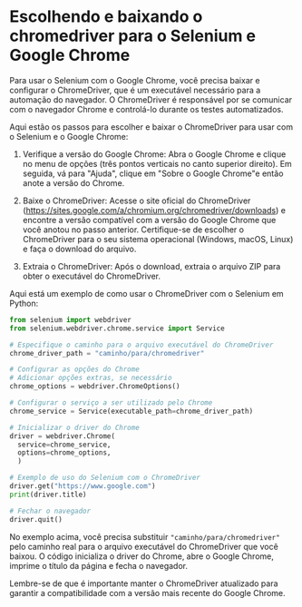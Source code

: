# Escolhendo e baixando o chromedriver para o Selenium e Google Chrome

Para usar o Selenium com o Google Chrome, você precisa baixar e configurar o ChromeDriver, que é um executável necessário para a automação do navegador. O ChromeDriver é responsável por se comunicar com o navegador Chrome e controlá-lo durante os testes automatizados.

Aqui estão os passos para escolher e baixar o ChromeDriver para usar com o Selenium e o Google Chrome:

1. Verifique a versão do Google Chrome: Abra o Google Chrome e clique no menu de opções (três pontos verticais no canto superior direito). Em seguida, vá para "Ajuda", clique em "Sobre o Google Chrome"e então anote a versão do Chrome.

2. Baixe o ChromeDriver: Acesse o site oficial do ChromeDriver (https://sites.google.com/a/chromium.org/chromedriver/downloads) e encontre a versão compatível com a versão do Google Chrome que você anotou no passo anterior. Certifique-se de escolher o ChromeDriver para o seu sistema operacional (Windows, macOS, Linux) e faça o download do arquivo.

3. Extraia o ChromeDriver: Após o download, extraia o arquivo ZIP para obter o executável do ChromeDriver.

Aqui está um exemplo de como usar o ChromeDriver com o Selenium em Python:

```python
from selenium import webdriver
from selenium.webdriver.chrome.service import Service

# Especifique o caminho para o arquivo executável do ChromeDriver
chrome_driver_path = "caminho/para/chromedriver"

# Configurar as opções do Chrome
# Adicionar opções extras, se necessário
chrome_options = webdriver.ChromeOptions()

# Configurar o serviço a ser utilizado pelo Chrome
chrome_service = Service(executable_path=chrome_driver_path)

# Inicializar o driver do Chrome
driver = webdriver.Chrome(
  service=chrome_service,
  options=chrome_options,
  )

# Exemplo de uso do Selenium com o ChromeDriver
driver.get("https://www.google.com")
print(driver.title)

# Fechar o navegador
driver.quit()
```

No exemplo acima, você precisa substituir `"caminho/para/chromedriver"` pelo caminho real para o arquivo executável do ChromeDriver que você baixou. O código inicializa o driver do Chrome, abre o Google Chrome, imprime o título da página e fecha o navegador.

Lembre-se de que é importante manter o ChromeDriver atualizado para garantir a compatibilidade com a versão mais recente do Google Chrome.
